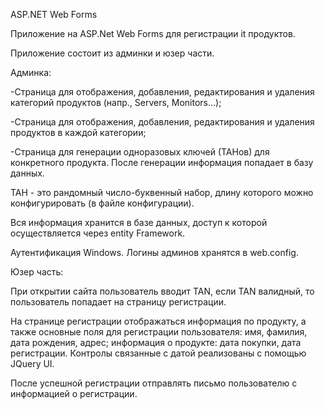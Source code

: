 ASP.NET Web Forms

Приложение на ASP.Net Web Forms для регистрации it продуктов.

Приложение состоит из админки и юзер части.

Админка:

-Страница для отображения, добавления, редактирования и удаления категорий продуктов (напр., Servers, Monitors…);

-Страница для отображения, добавления, редактирования и удаления продуктов в каждой категории;

-Страница для генерации одноразовых ключей (ТАНов) для конкретного продукта. После генерации информация попадает в базу данных.

ТАН - это рандомный число-буквенный набор, длину которого можно конфигурировать (в файле конфигурации).

Вся информация хранится в базе данных, доступ к которой осуществляется через entity Framework.

Аутентификация Windows. Логины админов хранятся в web.config.

Юзер часть:

При открытии сайта пользователь вводит TAN, если TAN валидный, то пользователь попадает на страницу регистрации.

На странице регистрации отображаться информация по продукту, а также основные поля для регистрации пользователя: имя, фамилия, дата рождения, адрес; информация о продукте: дата покупки, дата регистрации. Контролы связанные с датой реализованы с помощью JQuery UI.

После успешной регистрации отправлять письмо пользователю с информацией о регистрации.
